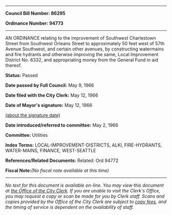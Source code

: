 

********

**Council Bill Number: 86295**
   
**Ordinance Number: 94773**
********

 AN ORDINANCE relating to the improvement of Southwest Charlestown Street from Southwest Orleans Street to approximately 50 feet west of 57th Avenue Southwest, and certain other avenues, by constructing watermains and fire hydrants and otherwise improving the same, Local Improvement District No. 6332, and appropriating money from the General Fund in aid thereof.

**Status:** Passed
   
**Date passed by Full Council:** May 9, 1966
   
**Date filed with the City Clerk:** May 12, 1966
   
**Date of Mayor's signature:** May 12, 1966
   
[(about the signature date)](/~public/approvaldate.htm)
   
   
   
**Date introduced/referred to committee:** May 2, 1966
   
**Committee:** Utilities
   
   
**Index Terms:** LOCAL-IMPROVEMENT-DISTRICTS, ALKI, FIRE-HYDRANTS, WATER-MAINS, FINANCE, WEST-SEATTLE

**References/Related Documents:** Related: Ord 94772

**Fiscal Note:**_(No fiscal note available at this time)_
********

_No text for this document is available on-line. You may view this document at [the Office of the City Clerk](http://www.seattle.gov/leg/clerk/contactUs.htm). If you are unable to visit the Clerk's Office, you may request a copy or scan be made for you by Clerk staff. Scans and copies provided by the Office of the City Clerk are subject to [copy fees](http://clerk.seattle.gov/~public/clerkfees.htm), and the timing of service is dependent on the availability of staff._

